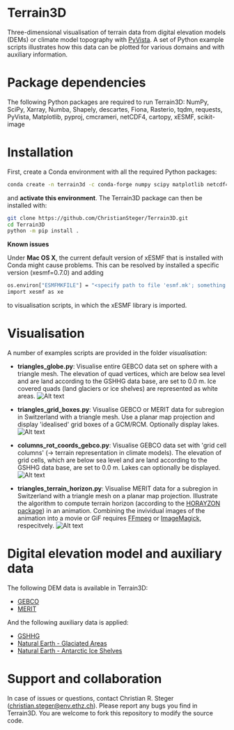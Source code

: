 # Terrain3D
Three-dimensional visualisation of terrain data from digital elevation models (DEMs) or climate model topography with [PyVista](https://docs.pyvista.org). A set of Python example scripts illustrates how this data can be plotted for various domains and with auxiliary information.

# Package dependencies

The following Python packages are required to run Terrain3D: NumPy, SciPy, Xarray, Numba, Shapely, descartes, Fiona, Rasterio, tqdm, requests, PyVista, Matplotlib, pyproj, cmcrameri, netCDF4, cartopy, xESMF, scikit-image

# Installation

First, create a Conda environment with all the required Python packages:

```bash
conda create -n terrain3d -c conda-forge numpy scipy matplotlib netcdf4 shapely xarray pyproj cartopy rasterio descartes fiona scikit-image numba xesmf cmcrameri tqdm requests pyvista
```

and **activate this environment**. The Terrain3D package can then be installed with:

```bash
git clone https://github.com/ChristianSteger/Terrain3D.git
cd Terrain3D
python -m pip install .
```

**Known issues**

Under **Mac OS X**, the current default version of xESMF that is installed with Conda might cause problems. This can be resolved by installed a specific version (xesmf=0.7.0) and adding

```bash
os.environ["ESMFMKFILE"] = "<specify path to file 'esmf.mk'; something like ../miniconda3/envs/terrain3d/lib/esmf.mk>"
import xesmf as xe
```

to visualisation scripts, in which the xESMF library is imported.

# Visualisation

A number of examples scripts are provided in the folder *visualisation*:

- **triangles_globe.py**: Visualise entire GEBCO data set on sphere with a triangle mesh. The elevation of quad vertices, which are below sea level and are land according to the GSHHG data base, are set to 0.0 m. Ice covered quads (land glaciers or ice shelves) are represented as white areas.
![Alt text](https://github.com/ChristianSteger/Media/blob/master/Terrain3D_Globus.png?raw=true "Output from triangles_globe.py")

- **triangles_grid_boxes.py**: Visualise GEBCO or MERIT data for subregion in Switzerland with a triangle mesh. Use a planar map projection and display 'idealised' grid boxes of a GCM/RCM. Optionally display lakes.
![Alt text](https://github.com/ChristianSteger/Media/blob/master/Terrain3D_Switzerland_sub_grid_boxes.png?raw=true "Output from triangles_grid_boxes.py")

- **columns_rot_coords_gebco.py**: Visualise GEBCO data set with 'grid cell columns' (&rarr; terrain representation in climate models). The elevation of grid cells, which are below sea level and are land according to the GSHHG data base, are set to 0.0 m. Lakes can optionally be displayed.
![Alt text](https://github.com/ChristianSteger/Media/blob/master/Terrain3D_columns_rot_coords_gebco.png?raw=true "Output from columns_rot_coords_gebco.py")

- **triangles_terrain_horizon.py**: Visualise MERIT data for a subregion in Switzerland with a triangle mesh on a planar map projection. Illustrate the algorithm to compute terrain horizon (according to the [HORAYZON package](https://doi.org/10.5194/gmd-15-6817-2022)) in an animation. Combining the invividual images of the animation into a movie or GiF requires [FFmpeg](https://ffmpeg.org) or [ImageMagick](https://imagemagick.org/index.php), respecitvely.
![Alt text](https://github.com/ChristianSteger/Media/blob/master/Terrain3D_terrain_horizon.gif?raw=true "Output from triangles_terrain_horizon.py")

# Digital elevation model and auxiliary data

The following DEM data is available in Terrain3D:

- [GEBCO](https://www.gebco.net/data_and_products/gridded_bathymetry_data/)
- [MERIT](http://hydro.iis.u-tokyo.ac.jp/~yamadai/MERIT_DEM/)

And the following auxiliary data is applied:

- [GSHHG](https://www.soest.hawaii.edu/pwessel/gshhg/)
- [Natural Earth - Glaciated Areas](https://www.naturalearthdata.com/downloads/10m-physical-vectors/10m-glaciated-areas/)
- [Natural Earth - Antarctic Ice Shelves](https://www.naturalearthdata.com/downloads/50m-physical-vectors/50m-antarctic-ice-shelves/)

# Support and collaboration

In case of issues or questions, contact Christian R. Steger (christian.steger@env.ethz.ch). Please report any bugs you find in Terrain3D. You are welcome to fork this repository to modify the source code.